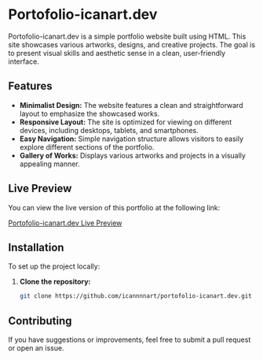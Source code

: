 # Portofolio-icanart.dev

Portofolio-icanart.dev is a simple portfolio website built using HTML. This site showcases various artworks, designs, and creative projects. The goal is to present visual skills and aesthetic sense in a clean, user-friendly interface.

## Features

- **Minimalist Design:** The website features a clean and straightforward layout to emphasize the showcased works.
- **Responsive Layout:** The site is optimized for viewing on different devices, including desktops, tablets, and smartphones.
- **Easy Navigation:** Simple navigation structure allows visitors to easily explore different sections of the portfolio.
- **Gallery of Works:** Displays various artworks and projects in a visually appealing manner.

## Live Preview

You can view the live version of this portfolio at the following link:

<a href="https://icanart.dev" target="_blank">Portofolio-icanart.dev Live Preview</a>

## Installation

To set up the project locally:

1. **Clone the repository:**
   ```bash
   git clone https://github.com/icannnnart/portofolio-icanart.dev.git

## Contributing

If you have suggestions or improvements, feel free to submit a pull request or open an issue.
